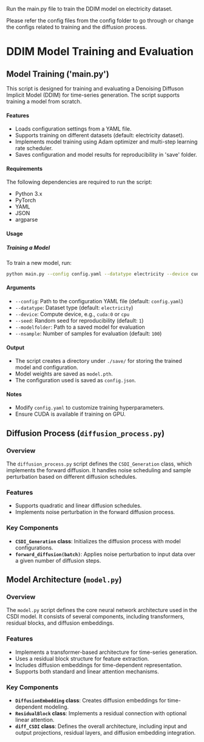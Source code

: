 Run the main.py file to train the DDIM model on electricity dataset.

Please refer the config files from the config folder to go through or change the configs related to training and the diffusion process. 


# DDIM Model Training and Evaluation

## Model Training ('main.py')
This script is designed for training and evaluating a Denoising Diffuson Implicit Model (DDIM) for time-series generation. The script supports training a model from scratch.

#### Features
- Loads configuration settings from a YAML file.
- Supports training on different datasets (default: electricity dataset).
- Implements model training using Adam optimizer and multi-step learning rate scheduler.
- Saves configuration and model results for reproducibility in 'save' folder.

#### Requirements
The following dependencies are required to run the script:

- Python 3.x
- PyTorch
- YAML
- JSON
- argparse

#### Usage

##### Training a Model

To train a new model, run:
```bash
python main.py --config config.yaml --datatype electricity --device cuda:0 --seed 1
```


#### Arguments
- `--config`: Path to the configuration YAML file (default: `config.yaml`)
- `--datatype`: Dataset type (default: `electricity`)
- `--device`: Compute device, e.g., `cuda:0` or `cpu`
- `--seed`: Random seed for reproducibility (default: `1`)
- `--modelfolder`: Path to a saved model for evaluation
- `--nsample`: Number of samples for evaluation (default: `100`)

#### Output
- The script creates a directory under `./save/` for storing the trained model and configuration.
- Model weights are saved as `model.pth`.
- The configuration used is saved as `config.json`.

#### Notes
- Modify `config.yaml` to customize training hyperparameters.
- Ensure CUDA is available if training on GPU.


## Diffusion Process (`diffusion_process.py`)

### Overview

The `diffusion_process.py` script defines the `CSDI_Generation` class, which implements the forward diffusion. It handles noise scheduling and sample perturbation based on different diffusion schedules.

### Features

- Supports quadratic and linear diffusion schedules.
- Implements noise perturbation in the forward diffusion process.

### Key Components

- **`CSDI_Generation` class**: Initializes the diffusion process with model configurations.
- **`forward_diffusion(batch)`**: Applies noise perturbation to input data over a given number of diffusion steps.

## Model Architecture (`model.py`)

### Overview

The `model.py` script defines the core neural network architecture used in the CSDI model. It consists of several components, including transformers, residual blocks, and diffusion embeddings.

### Features

- Implements a transformer-based architecture for time-series generation.
- Uses a residual block structure for feature extraction.
- Includes diffusion embeddings for time-dependent representation.
- Supports both standard and linear attention mechanisms.

### Key Components

- **`DiffusionEmbedding` class**: Creates diffusion embeddings for time-dependent modeling.
- **`ResidualBlock` class**: Implements a residual connection with optional linear attention.
- **`diff_CSDI` class**: Defines the overall architecture, including input and output projections, residual layers, and diffusion embedding integration.



